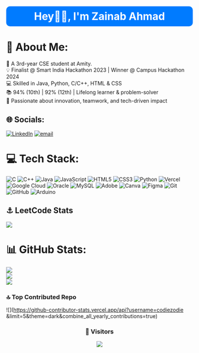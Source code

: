 <h1 align="center" style="background-color:#007BFF;color:white;padding:10px;border-radius:10px;">
  Hey👋🏻, I'm Zainab Ahmad
</h1>

# 💫 About Me:
🌟 A 3rd-year CSE student at Amity.  <br>💡 Finalist @ Smart India Hackathon 2023 | Winner @ Campus Hackathon 2024  <br>💻 Skilled in Java, Python, C/C++, HTML & CSS  <br>📚 94% (10th) | 92% (12th) | Lifelong learner & problem-solver  <br>🤝 Passionate about innovation, teamwork, and tech-driven impact  <br>

## 🌐 Socials:
[![LinkedIn](https://img.shields.io/badge/LinkedIn-%230077B5.svg?logo=linkedin&logoColor=white)](https://linkedin.com/in/https://www.linkedin.com/in/zainabahmad14/) [![email](https://img.shields.io/badge/Email-D14836?logo=gmail&logoColor=white)](mailto:zainab14ahmad@gmail.com) 


# 💻 Tech Stack:
![C](https://img.shields.io/badge/c-%2300599C.svg?style=for-the-badge&logo=c&logoColor=white) ![C++](https://img.shields.io/badge/c++-%2300599C.svg?style=for-the-badge&logo=c%2B%2B&logoColor=white) ![Java](https://img.shields.io/badge/java-%23ED8B00.svg?style=for-the-badge&logo=openjdk&logoColor=white) ![JavaScript](https://img.shields.io/badge/javascript-%23323330.svg?style=for-the-badge&logo=javascript&logoColor=%23F7DF1E) ![HTML5](https://img.shields.io/badge/html5-%23E34F26.svg?style=for-the-badge&logo=html5&logoColor=white) ![CSS3](https://img.shields.io/badge/css3-%231572B6.svg?style=for-the-badge&logo=css3&logoColor=white) ![Python](https://img.shields.io/badge/python-3670A0?style=for-the-badge&logo=python&logoColor=ffdd54) ![Vercel](https://img.shields.io/badge/vercel-%23000000.svg?style=for-the-badge&logo=vercel&logoColor=white) ![Google Cloud](https://img.shields.io/badge/GoogleCloud-%234285F4.svg?style=for-the-badge&logo=google-cloud&logoColor=white) ![Oracle](https://img.shields.io/badge/Oracle-F80000?style=for-the-badge&logo=oracle&logoColor=white) ![MySQL](https://img.shields.io/badge/mysql-4479A1.svg?style=for-the-badge&logo=mysql&logoColor=white) ![Adobe](https://img.shields.io/badge/adobe-%23FF0000.svg?style=for-the-badge&logo=adobe&logoColor=white) ![Canva](https://img.shields.io/badge/Canva-%2300C4CC.svg?style=for-the-badge&logo=Canva&logoColor=white) ![Figma](https://img.shields.io/badge/figma-%23F24E1E.svg?style=for-the-badge&logo=figma&logoColor=white) ![Git](https://img.shields.io/badge/git-%23F05033.svg?style=for-the-badge&logo=git&logoColor=white) ![GitHub](https://img.shields.io/badge/github-%23121011.svg?style=for-the-badge&logo=github&logoColor=white) ![Arduino](https://img.shields.io/badge/-Arduino-00979D?style=for-the-badge&logo=Arduino&logoColor=white)

## ⚓ LeetCode Stats
![](https://leetcard.jacoblin.cool/zainab14ahmad?cache=0)

 # 📊 GitHub Stats:
![](https://github-readme-stats.vercel.app/api?username=codiezodie&theme=highcontrast&hide_border=false&include_all_commits=true&count_private=true)<br/>
![](https://github-readme-streak-stats.herokuapp.com/?user=codiezodie&theme=highcontrast&hide_border=false)<br/>
![](https://github-readme-stats.vercel.app/api/top-langs/?username=codiezodie&theme=highcontrast&hide_border=false&include_all_commits=true&count_private=true&layout=compact)

### 🔝 Top Contributed Repo
![](https://github-contributor-stats.vercel.app/api?username=codiezodie &limit=5&theme=dark&combine_all_yearly_contributions=true)

<h3 align="center">👀 Visitors</h3>
<p align="center">
  <img src="https://profile-counter.glitch.me/codiezodie/count.svg" />
</p>
